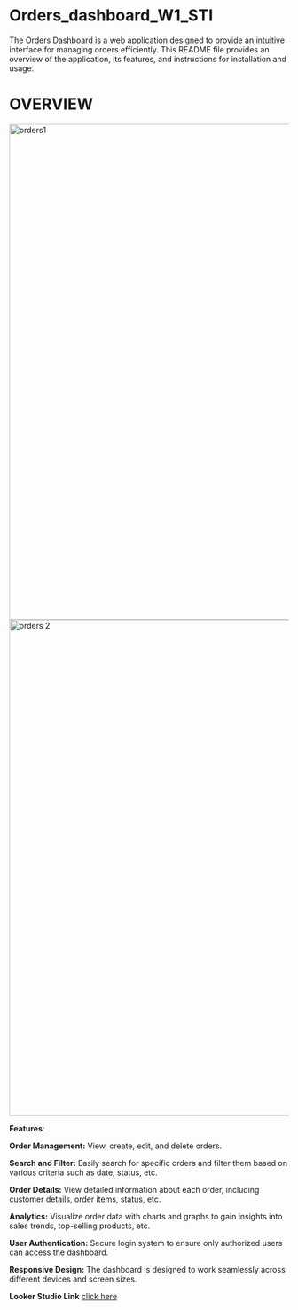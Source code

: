 # Orders_dashboard_W1_STI
The Orders Dashboard is a web application designed to provide an intuitive interface for managing orders efficiently. This README file provides an overview of the application, its features, and instructions for installation and usage.

# OVERVIEW
<img width="893" alt="orders1" src="https://github.com/RaghaviSada/Orders_dashboard_W1_STI/assets/138796243/2ffc01a2-5a2a-4fd7-b30b-62f7ea762e8c">
<img width="894" alt="orders 2" src="https://github.com/RaghaviSada/Orders_dashboard_W1_STI/assets/138796243/3342725a-4ee9-4f6d-a26b-7466146aac7e">

__Features__:

__Order Management:__ View, create, edit, and delete orders.

__Search and Filter:__ Easily search for specific orders and filter them based on various criteria such as date, status, etc.

__Order Details:__ View detailed information about each order, including customer details, order items, status, etc.

__Analytics:__ Visualize order data with charts and graphs to gain insights into sales trends, top-selling products, etc.

__User Authentication:__ Secure login system to ensure only authorized users can access the dashboard.

__Responsive Design:__ The dashboard is designed to work seamlessly across different devices and screen sizes.

__Looker Studio Link__ [click here](https://lookerstudio.google.com/reporting/58f5029a-9157-4c8c-bd5f-34702e72a0fc)
